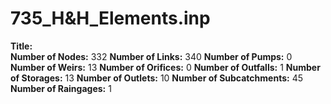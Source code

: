 # 735_H&H_Elements.inp
**Title:** \
**Number of Nodes:** 332
**Number of Links:** 340
**Number of Pumps:** 0
**Number of Weirs:** 13
**Number of Orifices:** 0
**Number of Outfalls:** 1
**Number of Storages:** 13
**Number of Outlets:** 10
**Number of Subcatchments:** 45
**Number of Raingages:** 1
